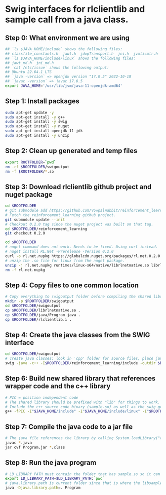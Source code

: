# Swig interfaces for rlclientlib and sample call from a java class.

## Step 0: What environment we are using
```bash
## `ls $JAVA_HOME/include` shows the following files:
## classfile_constants.h  jawt.h  jdwpTransport.h  jni.h  jvmticmlr.h  jvmti.h  linux  sizecalc.h
## `ls $JAVA_HOME/include/linux` shows the following files:
## jawt_md.h  jni_md.h
## `cat /etc/issue` shows the following output:
## Ubuntu 22.04.1 LTS
## `java -version` => openjdk version "17.0.5" 2022-10-18
## `javac -version` => javac 17.0.5
export JAVA_HOME='/usr/lib/jvm/java-11-openjdk-amd64'
```

## Step 1: Install packages
```bash
sudo apt-get update -y
sudo apt-get install -y g++
sudo apt-get install -y swig
sudo apt-get install -y nuget
sudo apt-get install openjdk-11-jdk
sudo apt-get install -y unzip
```

## Step 2: Clean up generated and temp files
```bash
export ROOTFOLDER=`pwd`
rm -rf $ROOTFOLDER/swigoutput
rm -f $ROOTFOLDER/*.so
```

## Step 3: Download rlclientlib github project and nuget package
```bash
cd $ROOTFOLDER
# git submodule add https://github.com/VowpalWabbit/reinforcement_learning.git
# Fetch the reinforcement_learning github project.
git submodule update --init
# Checkout 0.2.0 tag since the nuget project was built on that tag.
cd $ROOTFOLDER/reinforcement_learning
git checkout 0.2.0

cd $ROOTFOLDER
# nuget command does not work. Needs to be fixed. Using curl instead.
# nuget install RL.Net -Prerelease -Version 0.2.0
curl -o rl.net.nupkg https://globalcdn.nuget.org/packages/rl.net.0.2.0.nupkg
# unzip the .so file for linux from the nuget package.
unzip -j rl.net.nupkg runtimes/linux-x64/native/librlnetnative.so librlnetnative.so
rm -f rl.net.nupkg
```
## Step 4: Copy files to one common location

```bash
# Copy everything to swigoutput folder before compiling the shared library from the swig generated wrapper c++ file
mkdir -p $ROOTFOLDER/swigoutput
cd $ROOTFOLDER/swigoutput
cp $ROOTFOLDER/librlnetnative.so .
cp $ROOTFOLDER/java/Program.java .
cp $ROOTFOLDER/rlclientlib.i .
```

## Step 4: Create the java classes from the SWIG interface
```bash
cd $ROOTFOLDER/swigoutput
# create java classes: look in 'cpp' folder for source files, place java files in 'swigoutput' folder and cpp wrapper file in a file named 'swigoutput/sample_wrapper.cpp'.
swig -java -c++ -I$ROOTFOLDER/reinforcement_learning/include -outdir $ROOTFOLDER/swigoutput -o rlclient_wrapper.cpp rlclientlib.i 2>&1 | grep -v Warning 
```

## Step 6: Build new shared library that references wrapper code and the c++ library

```bash
# PIC = position independent code
# The shared library should be prefixed with "lib" for things to work.
# Include the c++ source code binary (sample.so) as well as the swig generated c++ file and create a new shared library.
g++ -fPIC -I"$JAVA_HOME/include" -I"$JAVA_HOME/include/linux" -I"$ROOTFOLDER/reinforcement_learning/ext_libs/string-view-lite" -I"$ROOTFOLDER/reinforcement_learning/include" -shared -o librlclientlib.so rlclient_wrapper.cpp librlnetnative.so > out.txt 2>&1
```

## Step 7: Compile the java code to a jar file
```bash
# The java file references the library by calling System.loadLibrary("rlclientlib") since the library is called librlclientlib.so in the earlier step (by removing the "lib" prefix).
javac *.java
jar cvf Program.jar *.class
```

## Step 8: Run the java program
```bash
# LD_LIBRARY_PATH must contain the folder that has sample.so so it can be found by libsamplewrapper.so.
export LD_LIBRARY_PATH=$LD_LIBRARY_PATH:`pwd`
# java.library.path is current folder since that is where the libsamplewrapper.so file is present.
java -Djava.library.path=. Program
```
